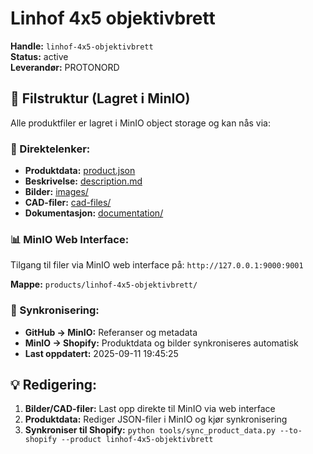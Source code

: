 # Linhof 4x5 objektivbrett

**Handle:** `linhof-4x5-objektivbrett`  
**Status:** active  
**Leverandør:** PROTONORD

## 📁 Filstruktur (Lagret i MinIO)

Alle produktfiler er lagret i MinIO object storage og kan nås via:

### 🔗 Direktelenker:
- **Produktdata:** [product.json](http://127.0.0.1:9000/products/linhof-4x5-objektivbrett/product.json)
- **Beskrivelse:** [description.md](http://127.0.0.1:9000/products/linhof-4x5-objektivbrett/description.md)
- **Bilder:** [images/](http://127.0.0.1:9000/products/linhof-4x5-objektivbrett/images/)
- **CAD-filer:** [cad-files/](http://127.0.0.1:9000/products/linhof-4x5-objektivbrett/cad-files/)
- **Dokumentasjon:** [documentation/](http://127.0.0.1:9000/products/linhof-4x5-objektivbrett/documentation/)

### 📊 MinIO Web Interface:
Tilgang til filer via MinIO web interface på:
`http://127.0.0.1:9000:9001`

**Mappe:** `products/linhof-4x5-objektivbrett/`

### 🔄 Synkronisering:
- **GitHub → MinIO:** Referanser og metadata
- **MinIO → Shopify:** Produktdata og bilder synkroniseres automatisk
- **Last oppdatert:** 2025-09-11 19:45:25

## 💡 Redigering:
1. **Bilder/CAD-filer:** Last opp direkte til MinIO via web interface
2. **Produktdata:** Rediger JSON-filer i MinIO og kjør synkronisering
3. **Synkroniser til Shopify:** `python tools/sync_product_data.py --to-shopify --product linhof-4x5-objektivbrett`
